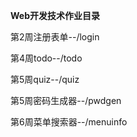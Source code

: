 **Web开发技术作业目录**

第2周注册表单--/login

第4周todo--/todo

第5周quiz--/quiz

第5周密码生成器--/pwdgen

第6周菜单搜索器--/menuinfo


